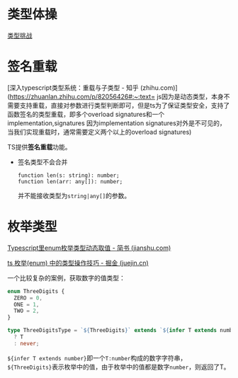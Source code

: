 # 类型体操

[类型挑战](./TS类型挑战.md)

# 签名重载

[深入typescript类型系统：重载与子类型 - 知乎 (zhihu.com)](https://zhuanlan.zhihu.com/p/82056426#:~:text= js因为是动态类型，本身不需要支持重载，直接对参数进行类型判断即可，但是ts为了保证类型安全，支持了函数签名的类型重载，即多个overload signatures和一个implementation,signatures 因为implementation signatures对外是不可见的，当我们实现重载时，通常需要定义两个以上的overload signatures)

TS提供**签名重载**功能。

- 签名类型不会合并

  ```
  function len(s: string): number;
  function len(arr: any[]): number;
  ```

  并不能接收类型为`string|any[]`的参数。

# 枚举类型

[Typescript里enum枚举类型动态取值 - 简书 (jianshu.com)](https://www.jianshu.com/p/cd5dee829cb1)

[ts 枚举(enum) 中的类型操作技巧 - 掘金 (juejin.cn)](https://juejin.cn/post/7073738558124589063)

一个比较复杂的案例，获取数字的值类型：

```ts
enum ThreeDigits {
  ZERO = 0,
  ONE = 1,
  TWO = 2,
}

type ThreeDigitsType = `${ThreeDigits}` extends `${infer T extends number}`
  ? T
  : never;

```

`${infer T extends number}`即一个`T:number`构成的数字字符串，`${ThreeDigits}`表示枚举中的值，由于枚举中的值都是数字`number`，则返回了T。

